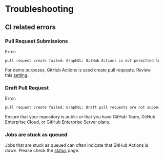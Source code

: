 # Troubleshooting

## CI related errors

### Pull Request Submissions

Error:

```bash
pull request create failed: GraphQL: GitHub Actions is not permitted to create or approve pull requests (createPullRequest)
```

For demo purposes, GitHub Actions is used create pull requests. Review this [setting](https://docs.github.com/en/enterprise-server@3.6/repositories/managing-your-repositorys-settings-and-features/enabling-features-for-your-repository/managing-github-actions-settings-for-a-repository#preventing-github-actions-from-creating-or-approving-pull-requests).

### Draft Pull Request

Error:

```bash
pull request create failed: GraphQL: Draft pull requests are not supported in this repository. (createPullRequest)
```

Ensure that your repository is public or that you have GitHub Team, GitHub Enterprise Cloud, or GitHub Enterprise Server plans.

### Jobs are stuck as queued

Jobs that are stuck as queued can often indicate that GitHub Actions is down. Please check the [status](https://www.githubstatus.com/) page.